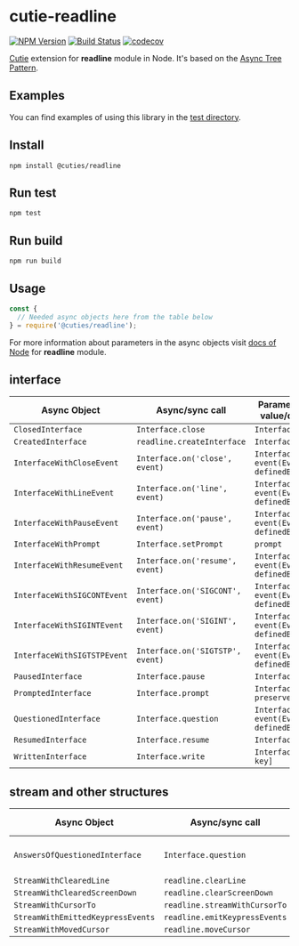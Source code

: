 # cutie-readline

[![NPM Version](https://img.shields.io/npm/v/@cuties/readline.svg)](https://npmjs.org/package/@cuties/readline)
[![Build Status](https://travis-ci.org/Guseyn/cutie-readline.svg?branch=master)](https://travis-ci.org/Guseyn/cutie-readline)
[![codecov](https://codecov.io/gh/Guseyn/cutie-readline/branch/master/graph/badge.svg)](https://codecov.io/gh/Guseyn/cutie-readline)

[Cutie](https://github.com/Guseyn/cutie-readline) extension for <b>readline</b> module in Node. It's based on the [Async Tree Pattern](https://github.com/Guseyn/async-tree-patern/blob/master/Async_Tree_Patern.pdf).

## Examples

You can find examples of using this library in the [test directory](https://github.com/Guseyn/cutie-readline/tree/master/test).

## Install

`npm install @cuties/readline`

## Run test

`npm test`

## Run build

`npm run build`

## Usage

```js
const {
  // Needed async objects here from the table below
} = require('@cuties/readline');
```
For more information about parameters in the async objects visit [docs of Node](https://nodejs.org/en/docs/) for <b>readline</b> module.

## interface

| Async Object | Async/sync call | Parameters(default value/description) | Representation result |
| ------------- | --------------- | ---------- | --------------------- |
| `ClosedInterface` | `Interface.close` | `Interface` | `Interface` |
| `CreatedInterface` | `readline.createInterface` | `Interface, options` | `Interface` |
| `InterfaceWithCloseEvent` | `Interface.on('close', event)` | `Interface, event(Event with definedBody())` | `Interface` |
| `InterfaceWithLineEvent` | `Interface.on('line', event)` | `Interface, event(Event with definedBody(input))` | `Interface` |
| `InterfaceWithPauseEvent` | `Interface.on('pause', event)` | `Interface, event(Event with definedBody())` | `Interface` |
| `InterfaceWithPrompt` | `Interface.setPrompt` | `prompt` | `Interface` |
| `InterfaceWithResumeEvent` | `Interface.on('resume', event)` | `Interface, event(Event with definedBody())` | `Interface` |
| `InterfaceWithSIGCONTEvent` | `Interface.on('SIGCONT', event)` | `Interface, event(Event with definedBody())` | `Interface` |
| `InterfaceWithSIGINTEvent` | `Interface.on('SIGINT', event)` | `Interface, event(Event with definedBody())` | `Interface` |
| `InterfaceWithSIGTSTPEvent` | `Interface.on('SIGTSTP', event)` | `Interface, event(Event with definedBody())` | `Interface` |
| `PausedInterface` | `Interface.pause` | `Interface` | `Interface` |
| `PromptedInterface` | `Interface.prompt` | `Interface[, preserveCursor]` | `Interface` |
| `QuestionedInterface` | `Interface.question` | `Interface, query, event(Event with definedBody(answer))` | `Interface` |
| `ResumedInterface` | `Interface.resume` | `Interface` | `Interface` |
| `WrittenInterface` | `Interface.write` | `Interface, data[, key]` | `Interface` |

## stream and other structures

| Async Object | Async/sync call | Parameters(default value/description) | Representation result |
| ------------ | -------------- | ---------- | --------------------- |
| `AnswersOfQuestionedInterface` | `Interface.question` | `Interface, query[, previousAnswers(is AnswersOfQuestionedInterface or string[])]` | `string[]` |
| `StreamWithClearedLine` | `readline.clearLine` | `stream, dir` | `stream` |
| `StreamWithClearedScreenDown` | `readline.clearScreenDown` | `stream` | `stream` |
| `StreamWithCursorTo` | `readline.streamWithCursorTo` | `stream, x, y` | `stream` |
| `StreamWithEmittedKeypressEvents` | `readline.emitKeypressEvents` | `stream[, interface]` | `stream` |
| `StreamWithMovedCursor` | `readline.moveCursor` | `stream, dx, dy` | `stream` |
